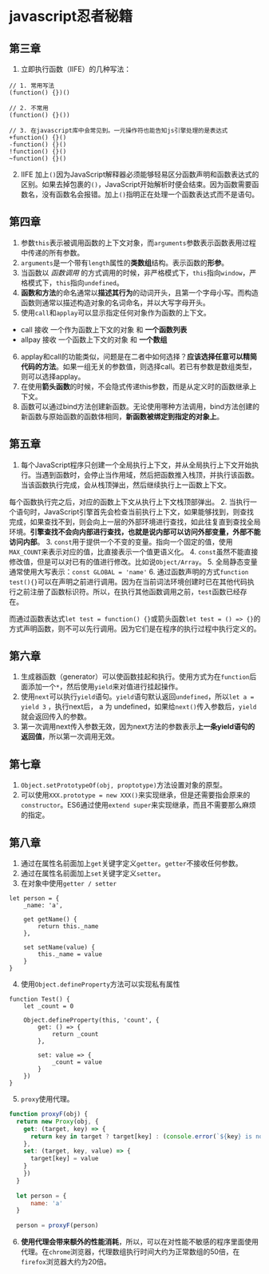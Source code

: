 # javascript忍者秘籍

## 第三章
1. 立即执行函数（IIFE）的几种写法：
```
// 1. 常用写法
(function() {})()

// 2. 不常用
(function() {}())

// 3. 在javascript库中会常见到。一元操作符也能告知js引擎处理的是表达式
+function() {}()
-function() {}()
!function() {}()
~function() {}()
```
2. IIFE 加上`()`因为JavaScript解释器必须能够轻易区分函数声明和函数表达式的区别。如果去掉包裹的`()`，JavaScript开始解析时便会结束。因为函数需要函数名，没有函数名会报错。加上`()`指明正在处理一个函数表达式而不是语句。


## 第四章
1. 参数`this`表示被调用函数的上下文对象，而`arguments`参数表示函数表用过程中传递的所有参数。
2. `arguments`是一个带有`length`属性的**类数组**结构。表示函数的**形参**。
3. 当函数以 *函数调用* 的方式调用的时候，非严格模式下，`this`指向`window`，严格模式下，`this`指向`undefined`。
4. **函数和方法**的命名通常以**描述其行为**的动词开头，且第一个字母小写。而构造函数则通常以描述构造对象的名词命名，并以大写字母开头。
5. 使用`call`和`applay`可以显示指定任何对象作为函数的上下文。
- call 接收 一个作为函数上下文的对象 和 **一个函数列表**
- allpay 接收 一个函数上下文的对象 和 **一个数组**

6. applay和call的功能类似，问题是在二者中如何选择？**应该选择任意可以精简代码的方法**。如果一组无关的参数值，则选择call。若已有参数是数组类型，则可以选择applay。
7. 在使用**箭头函数**的时候，不会隐式传递this参数，而是从定义时的函数继承上下文。
8. 函数可以通过bind方法创建新函数。无论使用哪种方法调用，bind方法创建的新函数与原始函数的函数体相同，**新函数被绑定到指定的对象上**。


## 第五章
1. 每个JavaScript程序只创建一个全局执行上下文，并从全局执行上下文开始执行。当遇到函数时，会停止当作用域，然后把函数推入栈顶，并执行该函数。当该函数执行完成，会从栈顶弹出，然后继续执行上一函数上下文。

每个函数执行完之后，对应的函数上下文从执行上下文栈顶部弹出。
2. 当执行一个语句时，JavaScript引擎首先会检查当前执行上下文，如果能够找到，则查找完成，如果查找不到，则会向上一层的外部环境进行查找，如此往复直到查找全局环境。**引擎查找不会向内部进行查找，也就是说内部可以访问外部变量，外部不能访问内部**。
3. `const`用于提供一个不变的变量。指向一个固定的值，使用`MAX_COUNT`来表示对应的值，比直接表示一个值更语义化。
4. `const`虽然不能直接修改值，但是可以对已有的值进行修改。比如说`Object/Array`。
5. 全局静态变量通常使用大写表示：`const GLOBAL = 'name'`
6. 通过函数声明的方式`function test(){}`可以在声明之前进行调用。因为在当前词法环境创建时已在其他代码执行之前注册了函数标识符。所以，在执行其他函数调用之前，`test`函数已经存在。

而通过函数表达式`let test = function() {}`或箭头函数`let test = () => {}`的方式声明函数，则不可以先行调用。因为它们是在程序的执行过程中执行定义的。


## 第六章
1. 生成器函数（generator）可以使函数挂起和执行。使用方式为在`function`后面添加一个`*`，然后使用`yield`来对值进行挂起操作。
2. 使用`next`可以执行`yield`语句。`yield`语句默认返回`undefined`，所以`let a = yield 3` ，执行next后， a 为 undefined，如果给`next()`传入参数后，`yield`就会返回传入的参数。
3. 第一次调用next传入参数无效，因为next方法的参数表示**上一条yield语句的返回值**，所以第一次调用无效。


## 第七章
1. `Object.setPrototypeOf(obj, proptotype)`方法设置对象的原型。
2. 可以使用`XXX.prototype = new XXX()`来实现继承，但是还需要指会原来的`constructor`。ES6通过使用`extend super`来实现继承，而且不需要那么麻烦的指定。


## 第八章
1. 通过在属性名前面加上`get`关键字定义`getter`。`getter`不接收任何参数。
2. 通过在属性名前面加上`set`关键字定义`setter`。
3. 在对象中使用`getter / setter`
```
let person = {
    _name: 'a',
    
    get getName() {
        return this._name
    },
    
    set setName(value) {
        this._name = value
    }
}
```
4. 使用`Object.defineProperty`方法可以实现私有属性
```
function Test() {
    let _count = 0
    
    Object.defineProperty(this, 'count', {
        get: () => {
            return _count
        },
        
        set: value => {
            _count = value
        }
    })
}
```
5. `proxy`使用代理。
```javascript
function proxyF(obj) {
  return new Proxy(obj, {
    get: (target, key) => {
      return key in target ? target[key] : (console.error(`${key} is not defined`))
    },
    set: (target, key, value) => {
      target[key] = value
    }
    })
  }
  
  let person = {
      name: 'a'
  }
  
  person = proxyF(person)
```

6. **使用代理会带来额外的性能消耗**，所以，可以在对性能不敏感的程序里面使用代理。在`chrome`浏览器，代理数组执行时间大约为正常数组的50倍，在`firefox`浏览器大约为20倍。